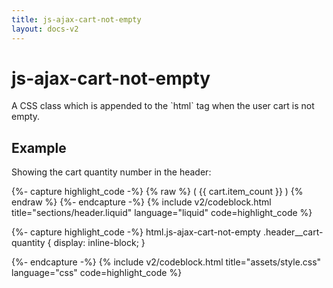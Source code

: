 ```yaml
---
title: js-ajax-cart-not-empty
layout: docs-v2
---
```


# js-ajax-cart-not-empty

<p class="lead" markdown="1">
A CSS class which is appended to the `html` tag when the user cart is not empty.
</p>

## Example

Showing the cart quantity number in the header:

{%- capture highlight_code -%}
{% raw %}
<span class="header__cart-quantity">
  (
  <span data-ajax-cart-bind="item_count">
    {{ cart.item_count }}
  </span>
  ) 
</span>
{% endraw %}
{%- endcapture -%}
{% include v2/codeblock.html title="sections/header.liquid" language="liquid" code=highlight_code %}

{%- capture highlight_code -%}
html.js-ajax-cart-not-empty .header__cart-quantity {
  display: inline-block;
}

{%- endcapture -%}
{% include v2/codeblock.html title="assets/style.css" language="css" code=highlight_code %}